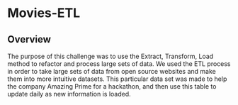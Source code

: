 # Movies-ETL

## Overview 
The purpose of this challenge was to use the Extract, Transform, Load method to refactor and process large sets of data. We used the ETL process in order to take large sets of data from open source websites and make them into more intuitive datasets. This particular data set was made to help the company Amazing Prime for a hackathon, and then use this table to update daily as new information is loaded. 

